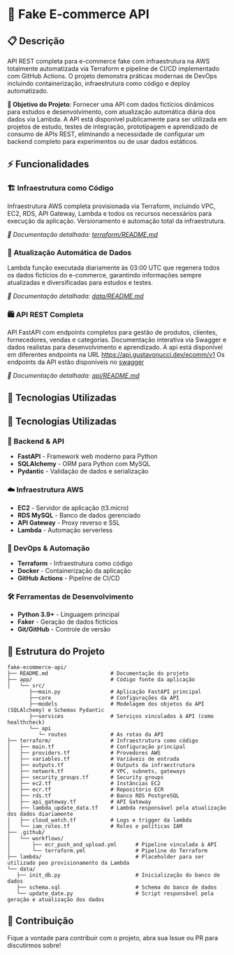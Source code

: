 # 🛒 Fake E-commerce API

## 📋 Descrição
API REST completa para e-commerce fake com infraestrutura na AWS totalmente automatizada via Terraform e pipeline de CI/CD implementado com GitHub Actions. O projeto demonstra práticas modernas de DevOps incluindo containerização, infraestrutura como código e deploy automatizado.

**🎯 Objetivo do Projeto**: Fornecer uma API com dados fictícios dinâmicos para estudos e desenvolvimento, com atualização automática diária dos dados via Lambda. A API está disponível publicamente para ser utilizada em projetos de estudo, testes de integração, prototipagem e aprendizado de consumo de APIs REST, eliminando a necessidade de configurar um backend completo para experimentos ou de usar dados estáticos.

## ⚡ Funcionalidades

### 🏗️ Infraestrutura como Código
Infraestrutura AWS completa provisionada via Terraform, incluindo VPC, EC2, RDS, API Gateway, Lambda e todos os recursos necessários para execução da aplicação. Versionamento e automação total da infraestrutura.

*📖 Documentação detalhada: [terraform/README.md](terraform/README.md)*

### 🤖 Atualização Automática de Dados
Lambda função executada diariamente às 03:00 UTC que regenera todos os dados fictícios do e-commerce, garantindo informações sempre atualizadas e diversificadas para estudos e testes.

*📖 Documentação detalhada: [data/README.md](data/README.md)*

### 🛍️ API REST Completa
API FastAPI com endpoints completos para gestão de produtos, clientes, fornecedores, vendas e categorias. Documentação interativa via Swagger e dados realistas para desenvolvimento e aprendizado.
A api está disponível em diferentes endpoints na URL https://api.gustavonucci.dev/ecomm/v1
Os endpoints da API estão disponíveis no [swagger](https://api.gustavonucci.dev/docs)

*📖 Documentação detalhada: [api/README.md](api/README.md)*

## 🚀 Tecnologias Utilizadas

## 🚀 Tecnologias Utilizadas

### 🐍 Backend & API
- **FastAPI** - Framework web moderno para Python
- **SQLAlchemy** - ORM para Python com MySQL
- **Pydantic** - Validação de dados e serialização

### ☁️ Infraestrutura AWS
- **EC2** - Servidor de aplicação (t3.micro)
- **RDS MySQL** - Banco de dados gerenciado
- **API Gateway** - Proxy reverso e SSL
- **Lambda** - Automação serverless

### 🔄 DevOps & Automação
- **Terraform** - Infraestrutura como código
- **Docker** - Containerização da aplicação
- **GitHub Actions** - Pipeline de CI/CD

### 🛠️ Ferramentas de Desenvolvimento
- **Python 3.9+** - Linguagem principal
- **Faker** - Geração de dados fictícios
- **Git/GitHub** - Controle de versão

## 📁 Estrutura do Projeto

```
fake-ecommerce-api/
├── README.md                    # Documentação do projeto
├── app/                         # Código fonte da aplicação
│   └── src/
       ├──main.py                # Aplicação FastAPI principal
       ├──core                   # Configurações da API
       ├──models                 # Modelagem dos objetos da API (SQLAlchemy) e Schemas Pydantic
       ├──services               # Serviços vinculados à API (como healthcheck)
       └── api
          └─ routes              # As rotas da API
├── terraform/                   # Infraestrutura como código
│   ├── main.tf                  # Configuração principal
│   ├── providers.tf             # Provedores AWS
│   ├── variables.tf             # Variáveis de entrada
│   ├── outputs.tf               # Outputs da infraestrutura
│   ├── network.tf               # VPC, subnets, gateways
│   ├── security_groups.tf       # Security groups
│   ├── ec2.tf                   # Instâncias EC2
│   ├── ecr.tf                   # Repositório ECR
│   ├── rds.tf                   # Banco RDS PostgreSQL
│   ├── api_gateway.tf           # API Gateway
│   ├── lambda_update_data.tf    # Lambda responsável pela atualização dos dados diariamente
│   ├── cloud_watch.tf           # Logs e trigger da lambda
│   └── iam_roles.tf             # Roles e políticas IAM
├── .github/
│   └── workflows/
│       ├── ecr_push_and_upload.yml      # Pipeline vinculada à API
│       └── terraform.yml                # Pipeline do Terraform
├── lambda/                              # Placeholder para ser utilizado peo provisionamento da Lambda
└── data/
   ├── init_db.py                        # Inicialização do banco de dados
   ├── schema.sql                        # Schema do banco de dados
   └── update_date.py                    # Script responsável pela geração e atualização dos dados

```

## 🤝 Contribuição

Fique a vontade para contribuir com o projeto, abra sua Issue ou PR para discutirmos sobre!